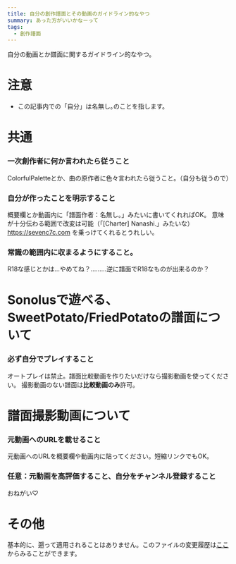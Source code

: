 ```yaml
---
title: 自分の創作譜面とその動画のガイドライン的なやつ
summary: あった方がいいかなーって
tags:
  - 創作譜面
---
```


自分の動画とか譜面に関するガイドライン的なやつ。

# 注意

- この記事内での「自分」は名無し｡のことを指します。

# 共通

### 一次創作者に何か言われたら従うこと

ColorfulPaletteとか、曲の原作者に色々言われたら従うこと。（自分も従うので）

### 自分が作ったことを明示すること

概要欄とか動画内に「譜面作者：名無し｡」みたいに書いてくれればOK。
意味が十分伝わる範囲で改変は可能（「[Charter] Nanashi.」みたいな）
https://sevenc7c.com を乗っけてくれるとうれしい。

### 常識の範囲内に収まるようにすること。

R18な感じとかは…やめてね？………逆に譜面でR18なものが出来るのか？

# Sonolusで遊べる、SweetPotato/FriedPotatoの譜面について

### 必ず自分でプレイすること

オートプレイは禁止。譜面比較動画を作りたいだけなら撮影動画を使ってください。
撮影動画のない譜面は**比較動画のみ**許可。

# 譜面撮影動画について

### 元動画へのURLを載せること

元動画へのURLを概要欄や動画内に貼ってください。短縮リンクでもOK。

### 任意：元動画を高評価すること、自分をチャンネル登録すること

おねがい♡

# その他

基本的に、遡って適用されることはありません。このファイルの変更履歴は[ここ](https://github.com/sevenc-nanashi/blog/commits/main/pages/articles/my_chart_guideline.md)からみることができます。
